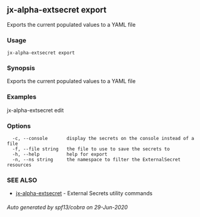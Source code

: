 ## jx-alpha-extsecret export

Exports the current populated values to a YAML file

### Usage

```
jx-alpha-extsecret export
```

### Synopsis

Exports the current populated values to a YAML file

### Examples

  jx-alpha-extsecret edit

### Options

```
  -c, --console       display the secrets on the console instead of a file
  -f, --file string   the file to use to save the secrets to
  -h, --help          help for export
  -n, --ns string     the namespace to filter the ExternalSecret resources
```

### SEE ALSO

* [jx-alpha-extsecret](jx-alpha-extsecret.md)	 - External Secrets utility commands

###### Auto generated by spf13/cobra on 29-Jun-2020

